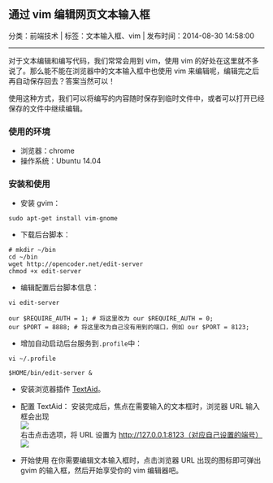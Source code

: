 ## 通过 vim 编辑网页文本输入框

分类：前端技术 | 标签：文本输入框、vim | 发布时间：2014-08-30 14:58:00

___

对于文本编辑和编写代码，我们常常会用到 vim，使用 vim 的好处在这里就不多说了。那么能不能在浏览器中的文本输入框中也使用 vim 来编辑呢，编辑完之后再自动保存回去？答案当然可以！

使用这种方式，我们可以将编写的内容随时保存到临时文件中，或者可以打开已经保存的文件中继续编辑。

### 使用的环境

* 浏览器：chrome
* 操作系统：Ubuntu 14.04

### 安装和使用

* 安装 gvim：
```
sudo apt-get install vim-gnome
```

* 下载后台脚本：
```
# mkdir ~/bin
cd ~/bin
wget http://opencoder.net/edit-server
chmod +x edit-server
```

* 编辑配置后台脚本信息：
```
vi edit-server
```
```
our $REQUIRE_AUTH = 1; # 将这里改为 our $REQUIRE_AUTH = 0;
our $PORT = 8888; # 将这里改为自己没有用到的端口，例如 our $PORT = 8123;
```

* 增加自动启动后台服务到`.profile`中：
```
vi ~/.profile
```
```
$HOME/bin/edit-server &
```

* 安装浏览器插件 [TextAid](https://chrome.google.com/webstore/detail/ppoadiihggafnhokfkpphojggcdigllp)。

* 配置 TextAid：
安装完成后，焦点在需要输入的文本框时，浏览器 URL 输入框会出现  
![](/posts/2014/08/30/2.png)  
右击点击选项，将 URL 设置为 http://127.0.0.1:8123（对应自己设置的端号）  
![](/posts/2014/08/30/1.png)

* 开始使用
在你需要编辑文本输入框时，点击浏览器 URL 出现的图标即可弹出 gvim 的输入框，然后开始享受你的 vim 编辑器吧。
